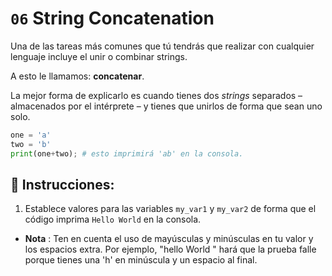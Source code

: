 # `06` String Concatenation

Una de las tareas más comunes que tú tendrás que realizar con cualquier lenguaje incluye el unir o combinar strings. 

A esto le llamamos: **concatenar**.

La mejor forma de explicarlo es cuando tienes dos *strings* separados – almacenados por el intérprete – y tienes que unirlos de forma que sean uno solo.

```py
one = 'a'
two = 'b'
print(one+two); # esto imprimirá 'ab' en la consola.
```

## 📝 Instrucciones:

1. Establece valores para las variables `my_var1` y `my_var2` de forma que el código imprima `Hello World` en la consola.

- **Nota** : Ten en cuenta el uso de mayúsculas y minúsculas en tu valor y los espacios extra. Por ejemplo, "hello World " hará que la prueba falle porque tienes una 'h' en minúscula y un espacio al final.